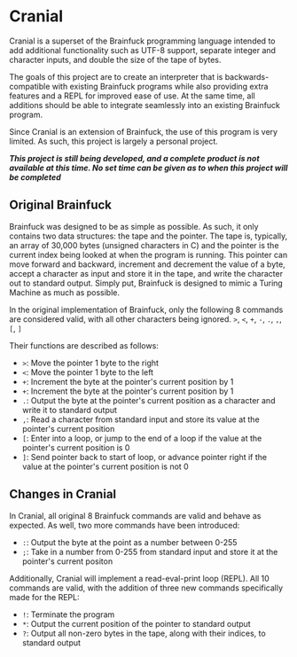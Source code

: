 # Cranial

Cranial is a superset of the Brainfuck programming language intended to add additional functionality such as UTF-8 support,
separate integer and character inputs, and double the size of the tape of bytes.

The goals of this project are to create an interpreter that is backwards-compatible with existing Brainfuck programs while also providing
extra features and a REPL for improved ease of use. At the same time, all additions should be able to integrate seamlessly into an existing
Brainfuck program.

Since Cranial is an extension of Brainfuck, the use of this program is very limited. As such, this project is largely a personal project.

***This project is still being developed, and a complete product is not available at this time. No set time can be given as to when this project will be completed***

## Original Brainfuck

Brainfuck was designed to be as simple as possible. As such, it only contains two data structures: the tape and the pointer.
The tape is, typically, an array of 30,000 bytes (unsigned characters in C) and the pointer is the current index being looked at
when the program is running. This pointer can move forward and backward, increment and decrement the value of a byte, accept a character
as input and store it in the tape, and write the character out to standard output. Simply put, Brainfuck is designed to mimic a Turing Machine
as much as possible.

In the original implementation of Brainfuck, only the following 8 commands are considered valid, with all other characters being ignored.
`>`, `<`, `+`, `-`, `.`, `,`, `[`, `]`

Their functions are described as follows:

* `>`: Move the pointer 1 byte to the right
* `<`: Move the pointer 1 byte to the left
* `+`: Increment the byte at the pointer's current position by 1
* `+`: Increment the byte at the pointer's current position by 1
* `.`: Output the byte at the pointer's current position as a character and write it to standard output
* `,`: Read a character from standard input and store its value at the pointer's current position
* `[`: Enter into a loop, or jump to the end of a loop if the value at the pointer's current position is 0
* `]`: Send pointer back to start of loop, or advance pointer right if the value at the pointer's current position is not 0

## Changes in Cranial

In Cranial, all original 8 Brainfuck commands are valid and behave as expected. As well, two more commands have been introduced:

* `:`: Output the byte at the point as a number between 0-255
* `;`: Take in a number from 0-255 from standard input and store it at the pointer's current positon

Additionally, Cranial will implement a read-eval-print loop (REPL). All 10 commands are valid, with the addition of three new commands
specifically made for the REPL:

* `!`: Terminate the program
* `*`: Output the current position of the pointer to standard output
* `?`: Output all non-zero bytes in the tape, along with their indices, to standard output

